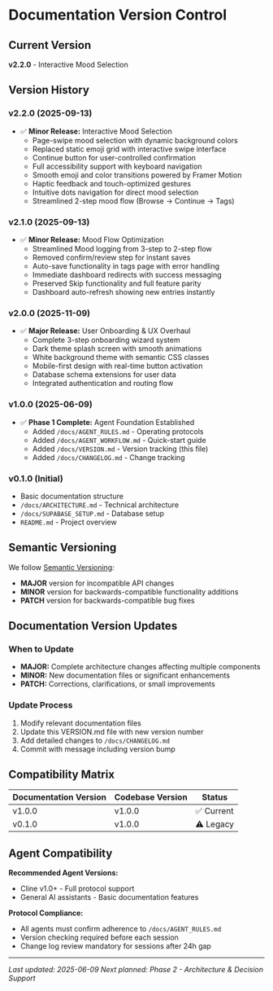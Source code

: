 # Documentation Version Control

## Current Version
**v2.2.0** - Interactive Mood Selection

## Version History

### v2.2.0 (2025-09-13)
- ✅ **Minor Release:** Interactive Mood Selection
  - Page-swipe mood selection with dynamic background colors
  - Replaced static emoji grid with interactive swipe interface
  - Continue button for user-controlled confirmation
  - Full accessibility support with keyboard navigation
  - Smooth emoji and color transitions powered by Framer Motion
  - Haptic feedback and touch-optimized gestures
  - Intuitive dots navigation for direct mood selection
  - Streamlined 2-step mood flow (Browse → Continue → Tags)

### v2.1.0 (2025-09-13)
- ✅ **Minor Release:** Mood Flow Optimization
  - Streamlined Mood logging from 3-step to 2-step flow
  - Removed confirm/review step for instant saves
  - Auto-save functionality in tags page with error handling
  - Immediate dashboard redirects with success messaging
  - Preserved Skip functionality and full feature parity
  - Dashboard auto-refresh showing new entries instantly

### v2.0.0 (2025-11-09)
- ✅ **Major Release:** User Onboarding & UX Overhaul
  - Complete 3-step onboarding wizard system
  - Dark theme splash screen with smooth animations
  - White background theme with semantic CSS classes
  - Mobile-first design with real-time button activation
  - Database schema extensions for user data
  - Integrated authentication and routing flow

### v1.0.0 (2025-06-09)
- ✅ **Phase 1 Complete:** Agent Foundation Established
  - Added `/docs/AGENT_RULES.md` - Operating protocols
  - Added `/docs/AGENT_WORKFLOW.md` - Quick-start guide
  - Added `/docs/VERSION.md` - Version tracking (this file)
  - Added `/docs/CHANGELOG.md` - Change tracking

### v0.1.0 (Initial)
- Basic documentation structure
- `/docs/ARCHITECTURE.md` - Technical architecture
- `/docs/SUPABASE_SETUP.md` - Database setup
- `README.md` - Project overview

## Semantic Versioning

We follow [Semantic Versioning](https://semver.org/):
- **MAJOR** version for incompatible API changes
- **MINOR** version for backwards-compatible functionality additions
- **PATCH** version for backwards-compatible bug fixes

## Documentation Version Updates

### When to Update
- **MAJOR:** Complete architecture changes affecting multiple components
- **MINOR:** New documentation files or significant enhancements
- **PATCH:** Corrections, clarifications, or small improvements

### Update Process
1. Modify relevant documentation files
2. Update this VERSION.md file with new version number
3. Add detailed changes to `/docs/CHANGELOG.md`
4. Commit with message including version bump

## Compatibility Matrix

| Documentation Version | Codebase Version | Status |
|----------------------|------------------|--------|
| v1.0.0              | v1.0.0          | ✅ Current |
| v0.1.0              | v1.0.0          | ⚠️ Legacy |

## Agent Compatibility

**Recommended Agent Versions:**
- Cline v1.0+ - Full protocol support
- General AI assistants - Basic documentation features

**Protocol Compliance:**
- All agents must confirm adherence to `/docs/AGENT_RULES.md`
- Version checking required before each session
- Change log review mandatory for sessions after 24h gap

---

*Last updated: 2025-06-09*
*Next planned: Phase 2 - Architecture & Decision Support*
